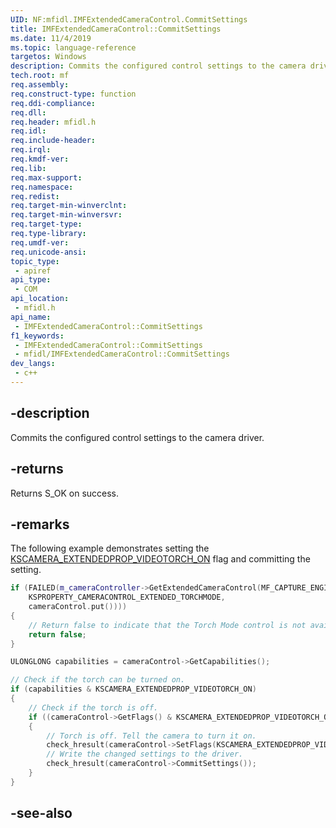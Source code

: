 ```yaml
---
UID: NF:mfidl.IMFExtendedCameraControl.CommitSettings
title: IMFExtendedCameraControl::CommitSettings
ms.date: 11/4/2019
ms.topic: language-reference
targetos: Windows
description: Commits the configured control settings to the camera driver.
tech.root: mf
req.assembly: 
req.construct-type: function
req.ddi-compliance: 
req.dll: 
req.header: mfidl.h
req.idl: 
req.include-header: 
req.irql: 
req.kmdf-ver: 
req.lib: 
req.max-support: 
req.namespace: 
req.redist: 
req.target-min-winverclnt: 
req.target-min-winversvr: 
req.target-type: 
req.type-library: 
req.umdf-ver: 
req.unicode-ansi: 
topic_type:
 - apiref
api_type:
 - COM
api_location:
 - mfidl.h
api_name:
 - IMFExtendedCameraControl::CommitSettings
f1_keywords:
 - IMFExtendedCameraControl::CommitSettings
 - mfidl/IMFExtendedCameraControl::CommitSettings
dev_langs:
 - c++
---
```


## -description

Commits the configured control settings to the camera driver.

## -returns

Returns S_OK on success.

## -remarks

The following example demonstrates setting the [KSCAMERA_EXTENDEDPROP_VIDEOTORCH_ON](/windows-hardware/drivers/stream/ksproperty-cameracontrol-extended-torchmode) flag and committing the setting.

```cpp
if (FAILED(m_cameraController->GetExtendedCameraControl(MF_CAPTURE_ENGINE_MEDIASOURCE,
    KSPROPERTY_CAMERACONTROL_EXTENDED_TORCHMODE,
    cameraControl.put())))
{
    // Return false to indicate that the Torch Mode control is not available.
    return false;
}

ULONGLONG capabilities = cameraControl->GetCapabilities();

// Check if the torch can be turned on.
if (capabilities & KSCAMERA_EXTENDEDPROP_VIDEOTORCH_ON)
{
    // Check if the torch is off.
    if ((cameraControl->GetFlags() & KSCAMERA_EXTENDEDPROP_VIDEOTORCH_ON) == 0)
    {
        // Torch is off. Tell the camera to turn it on.
        check_hresult(cameraControl->SetFlags(KSCAMERA_EXTENDEDPROP_VIDEOTORCH_ON));
        // Write the changed settings to the driver.
        check_hresult(cameraControl->CommitSettings());
    }
}

```

## -see-also

